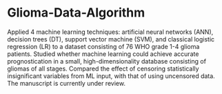 # Glioma-Data-Algorithm

Applied 4 machine learning techniques: artificial neural networks (ANN), decision trees (DT), support vector machine (SVM), and classical logistic regression (LR) to a dataset consisting of 76 WHO grade 1-4 glioma patients.
Studied whether machine learning could achieve accurate prognostication in a small, high-dimensionality database consisting of gliomas of all stages.
Compared the effect of censoring statistically insignificant variables from ML input, with that of using uncensored data.
The manuscript is currently under review.
